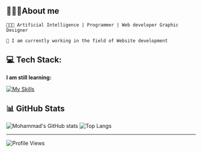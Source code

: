 ## 🙎🏻‍♂️About me
```
👨🏻‍💻 Artificial Intelligence | Programmer | Web developer Graphic Designer

🧠 I am currently working in the field of Website development
```

## 💻 Tech Stack:

**I am still learning:**<br>

[![My Skills](https://skillicons.dev/icons?i=html,css,js,bootstrap,react,python,flask,django,fastapi,qt,postgres,sqlite,ubuntu,github,docker,postman,vscode,visualstudio,xd,tensorflow,laravel,php,opencv,dotnet,cs)](https://skillicons.dev)


## 📊 GitHub Stats
![Mohammad's GitHub stats](https://github-readme-stats.vercel.app/api?username=SinaHossini&show_icons=true&theme=radical)
![Top Langs](https://github-readme-stats.vercel.app/api/top-langs/?username=SinaHosseini&layout=compact&theme=radical)<hr>

![Profile Views](https://komarev.com/ghpvc/?username=SinaHosseini&color=brightgreen&style=plastic)
